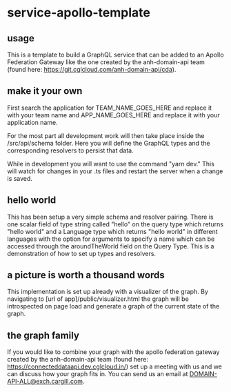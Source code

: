 # service-apollo-template

## usage

This is a template to build a GraphQL service that can be added to an Apollo Federation Gateway like the one created by the anh-domain-api team (found here: https://git.cglcloud.com/anh-domain-api/cda).

## make it your own

First search the application for TEAM_NAME_GOES_HERE and replace it with your team name and APP_NAME_GOES_HERE and replace it with your application name.

For the most part all development work will then take place inside the /src/api/schema folder. Here you will define the GraphQL types and the corresponding resolvers to persist that data.

While in development you will want to use the command "yarn dev." This will watch for changes in your .ts files and restart the server when a change is saved.

## hello world

This has been setup a very simple schema and resolver pairing. There is one scalar field of type string called "hello" on the query type which returns "hello world" and a Language type which returns "hello world" in different languages with the option for arguments to specify a name which can be accessed through the aroundTheWorld field on the Query Type. This is a demonstration of how to set up types and resolvers.

## a picture is worth a thousand words

This implementation is set up already with a visualizer of the graph. By navigating to [url of app]/public/visualizer.html the graph will be introspected on page load and generate a graph of the current state of the graph.

## the graph family

If you would like to combine your graph with the apollo federation gateway created by the anh-domain-api team (found here: https://connecteddataapi.dev.cglcloud.in/) set up a meeting with us and we can discuss how your graph fits in. You can send us an email at DOMAIN-API-ALL@exch.cargill.com.
